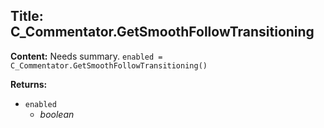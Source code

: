 ## Title: C_Commentator.GetSmoothFollowTransitioning

**Content:**
Needs summary.
`enabled = C_Commentator.GetSmoothFollowTransitioning()`

**Returns:**
- `enabled`
  - *boolean*